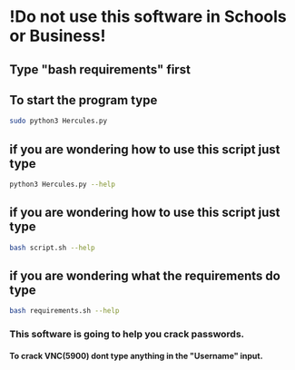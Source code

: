 # !Do not use this software in Schools or Business!

## Type "bash requirements" first

## To start the program type 
```bash 
sudo python3 Hercules.py
```

## if you are wondering how to use this script just type

```bash
python3 Hercules.py --help
```

## if you are wondering how to use this script just type

```bash
bash script.sh --help
```

## if you are wondering what the requirements do type

```bash
bash requirements.sh --help
```

### This software is going to help you crack passwords.

#### To crack VNC(5900) dont type anything in the "Username" input.

